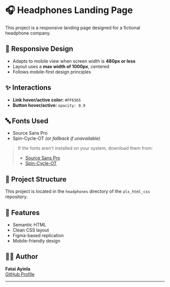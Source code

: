 # 🎧 Headphones Landing Page

This project is a responsive landing page designed for a fictional headphone company.

## 📱 Responsive Design

- Adapts to mobile view when screen width is **480px or less**
- Layout uses a **max width of 1000px**, centered
- Follows mobile-first design principles

## ✨ Interactions

- **Link hover/active color:** `#FF6565`
- **Button hover/active:** `opacity: 0.9`

## 🔤 Fonts Used

- Source Sans Pro
- Spin-Cycle-OT *(or fallback if unavailable)*

> If the fonts aren't installed on your system, download them from:
> - [Source Sans Pro](https://fonts.google.com/specimen/Source+Sans+Pro)
> - [Spin-Cycle-OT](https://fonts.adobe.com/fonts/spin-cycle-ot)

## 📂 Project Structure

This project is located in the `headphones` directory of the `alx_html_css` repository.

## 🧪 Features

- Semantic HTML
- Clean CSS layout
- Figma-based replication
- Mobile-friendly design

## 🙋‍♂️ Author

**Fatai Ayinla**  
[GitHub Profile](https://github.com/FataiAyinla)

---

